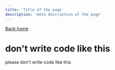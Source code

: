 ```yaml
---
title: 'Title of the page'
description: 'meta description of the page'
---
```



[Back home](/)

# don't write code like this
please don't write code like this
